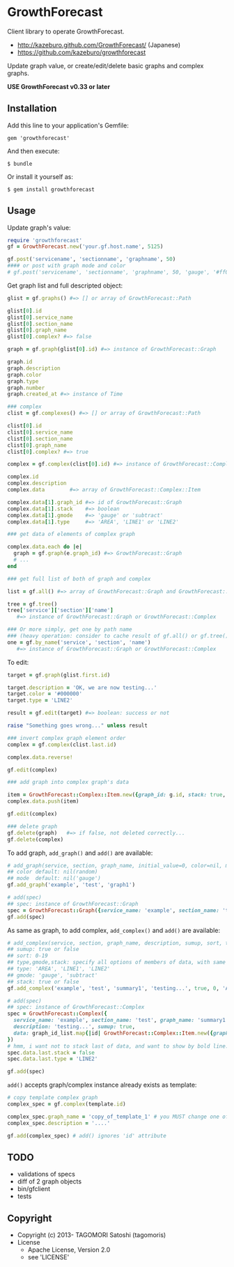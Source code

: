 # GrowthForecast

Client library to operate GrowthForecast.

* http://kazeburo.github.com/GrowthForecast/ (Japanese)
* https://github.com/kazeburo/growthforecast

Update graph value, or create/edit/delete basic graphs and complex graphs.

**USE GrowthForecast v0.33 or later**

## Installation

Add this line to your application's Gemfile:

    gem 'growthforecast'

And then execute:

    $ bundle

Or install it yourself as:

    $ gem install growthforecast

## Usage

Update graph's value:

```ruby
require 'growthforecast'
gf = GrowthForecast.new('your.gf.host.name', 5125)

gf.post('servicename', 'sectionname', 'graphname', 50)
#### or post with graph mode and color
# gf.post('servicename', 'sectionname', 'graphname', 50, 'gauge', '#ff00ff')
```

Get graph list and full descripted object:

```ruby
glist = gf.graphs() #=> [] or array of GrowthForecast::Path

glist[0].id
glist[0].service_name
glist[0].section_name
glist[0].graph_name
glist[0].complex? #=> false

graph = gf.graph(glist[0].id) #=> instance of GrowthForecast::Graph

graph.id
graph.description
graph.color
graph.type
graph.number
graph.created_at #=> instance of Time

### complex
clist = gf.complexes() #=> [] or array of GrowthForecast::Path

clist[0].id
clist[0].service_name
clist[0].section_name
clist[0].graph_name
clist[0].complex? #=> true

complex = gf.complex(clist[0].id) #=> instance of GrowthForecast::Complex

complex.id
complex.description
complex.data        #=> array of GrowthForecast::Complex::Item

complex.data[1].graph_id #=> id of GrowthForecast::Graph
complex.data[1].stack    #=> boolean
complex.data[1].gmode    #=> 'gauge' or 'subtract'
complex.data[1].type     #=> 'AREA', 'LINE1' or 'LINE2'

### get data of elements of complex graph

complex.data.each do |e|
  graph = gf.graph(e.graph_id) #=> GrowthForecast::Graph
  # ...
end

### get full list of both of graph and complex

list = gf.all() #=> array of GrowthForecast::Graph and GrowthForecast::Complex

tree = gf.tree()
tree['service']['section']['name']
   #=> instance of GrowthForecast::Graph or GrowthForecast::Complex

### Or more simply, get one by path name
### (heavy operation: consider to cache result of gf.all() or gf.tree() to call multiple times)
one = gf.by_name('service', 'section', 'name')
   #=> instance of GrowthForecast::Graph or GrowthForecast::Complex
```

To edit:

```ruby
target = gf.graph(glist.first.id)

target.description = 'OK, we are now testing...'
target.color = '#000000'
target.type = 'LINE2'

result = gf.edit(target) #=> boolean: success or not

raise "Something goes wrong..." unless result

### invert complex graph element order
complex = gf.complex(clist.last.id)

complex.data.reverse!

gf.edit(complex)

### add graph into complex graph's data

item = GrowthForecast::Complex::Item.new({graph_id: g.id, stack: true, gmode: 'gauge', type: 'AREA'})
complex.data.push(item)

gf.edit(complex)

### delete graph
gf.delete(graph)   #=> if false, not deleted correctly...
gf.delete(complex)
```

To add graph, `add_graph()` and `add()` are available:

```ruby
# add_graph(service, section, graph_name, initial_value=0, color=nil, mode=nil)
## color default: nil(random)
## mode  default: nil('gauge')
gf.add_graph('example', 'test', 'graph1')

# add(spec)
## spec: instance of GrowthForecast::Graph
spec = GrowthForecast::Graph({service_name: 'example', section_name: 'test', graph_name: 'graph1', color: '#0000ff'})
gf.add(spec)
```

As same as graph, to add complex, `add_complex()` and `add()` are available:

```ruby
# add_complex(service, section, graph_name, description, sumup, sort, type, gmode, stack, data_graph_ids)
## sumup: true or false
## sort: 0-19
## type,gmode,stack: specify all options of members of data, with same value
## type: 'AREA', 'LINE1', 'LINE2'
## gmode: 'gauge', 'subtract'
## stack: true or false
gf.add_complex('example', 'test', 'summary1', 'testing...', true, 0, 'AREA', 'gauge', true, [graph1.id, graph2.id])

# add(spec)
## spec: instance of GrowthForecast::Complex
spec = GrowthForecast::Complex({
  service_name: 'example', section_name: 'test', graph_name: 'summary1',
  description: 'testing...', sumup: true,
  data: graph_id_list.map{|id| GrowthForecast::Complex::Item.new({graph_id: id, type: 'AREA', gmode: 'gauge', stack: true}) }
})
# hmm, i want not to stack last of data, and want to show by bold line.
spec.data.last.stack = false
spec.data.last.type = 'LINE2'

gf.add(spec)
```

`add()` accepts graph/complex instance already exists as template:

```ruby
# copy template complex graph
complex_spec = gf.complex(template.id)

complex_spec.graph_name = 'copy_of_template_1' # you MUST change one of service/section/graph at least
complex_spec.description = '....'

gf.add(complex_spec) # add() ignores 'id' attribute
```

## TODO

* validations of specs
* diff of 2 graph objects
* bin/gfclient
* tests

## Copyright

* Copyright (c) 2013- TAGOMORI Satoshi (tagomoris)
* License
  * Apache License, Version 2.0
  * see 'LICENSE'

